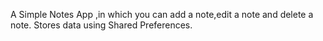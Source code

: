 A Simple Notes App ,in which you can add a note,edit a note and delete a note.
Stores data using Shared Preferences.
